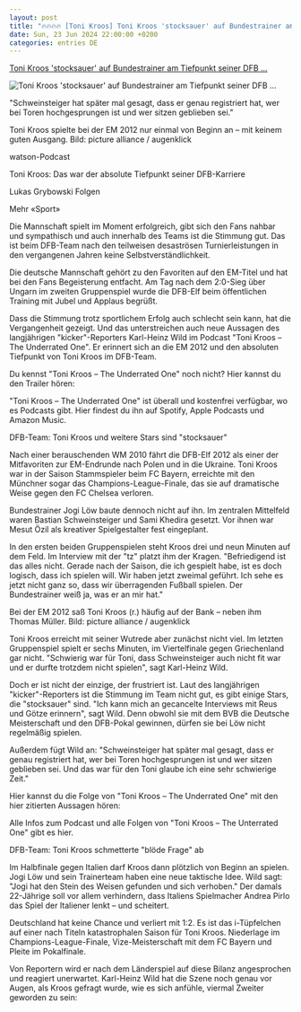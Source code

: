 ```yaml
---
layout: post
title: "🔥🔥🔥🔥 [Toni Kroos] Toni Kroos 'stocksauer' auf Bundestrainer am Tiefpunkt seiner DFB ..."
date: Sun, 23 Jun 2024 22:00:00 +0200
categories: entries DE
---
```

[Toni Kroos 'stocksauer' auf Bundestrainer am Tiefpunkt seiner DFB ...](https://www.watson.de/sport/watson-podcast/738169596-toni-kroos-stocksauer-auf-bundestrainer-am-tiefpunkt-seiner-dfb-karriere)

![Toni Kroos 'stocksauer' auf Bundestrainer am Tiefpunkt seiner DFB ...](https://www.watson.de/imgdb/0c06/Qx,F,0,156,1728,974,583,334,288,198/702200356813591)

"Schweinsteiger hat später mal gesagt, dass er genau registriert hat, wer bei Toren hochgesprungen ist und wer sitzen geblieben sei."

Toni Kroos spielte bei der EM 2012 nur einmal von Beginn an – mit keinem guten Ausgang. Bild: picture alliance / augenklick

watson-Podcast

Toni Kroos: Das war der absolute Tiefpunkt seiner DFB-Karriere

Lukas Grybowski Folgen

Mehr «Sport»

Die Mannschaft spielt im Moment erfolgreich, gibt sich den Fans nahbar und sympathisch und auch innerhalb des Teams ist die Stimmung gut. Das ist beim DFB-Team nach den teilweisen desaströsen Turnierleistungen in den vergangenen Jahren keine Selbstverständlichkeit.

Die deutsche Mannschaft gehört zu den Favoriten auf den EM-Titel und hat bei den Fans Begeisterung entfacht. Am Tag nach dem 2:0-Sieg über Ungarn im zweiten Gruppenspiel wurde die DFB-Elf beim öffentlichen Training mit Jubel und Applaus begrüßt.

Dass die Stimmung trotz sportlichem Erfolg auch schlecht sein kann, hat die Vergangenheit gezeigt. Und das unterstreichen auch neue Aussagen des langjährigen "kicker"-Reporters Karl-Heinz Wild im Podcast "Toni Kroos – The Underrated One". Er erinnert sich an die EM 2012 und den absoluten Tiefpunkt von Toni Kroos im DFB-Team.

Du kennst "Toni Kroos – The Underrated One" noch nicht? Hier kannst du den Trailer hören:

"Toni Kroos – The Underrated One" ist überall und kostenfrei verfügbar, wo es Podcasts gibt. Hier findest du ihn auf Spotify, Apple Podcasts und Amazon Music.

DFB-Team: Toni Kroos und weitere Stars sind "stocksauer"

Nach einer berauschenden WM 2010 fährt die DFB-Elf 2012 als einer der Mitfavoriten zur EM-Endrunde nach Polen und in die Ukraine. Toni Kroos war in der Saison Stammspieler beim FC Bayern, erreichte mit den Münchner sogar das Champions-League-Finale, das sie auf dramatische Weise gegen den FC Chelsea verloren.

Bundestrainer Jogi Löw baute dennoch nicht auf ihn. Im zentralen Mittelfeld waren Bastian Schweinsteiger und Sami Khedira gesetzt. Vor ihnen war Mesut Özil als kreativer Spielgestalter fest eingeplant.

In den ersten beiden Gruppenspielen steht Kroos drei und neun Minuten auf dem Feld. Im Interview mit der "tz" platzt ihm der Kragen. "Befriedigend ist das alles nicht. Gerade nach der Saison, die ich gespielt habe, ist es doch logisch, dass ich spielen will. Wir haben jetzt zweimal geführt. Ich sehe es jetzt nicht ganz so, dass wir überragenden Fußball spielen. Der Bundestrainer weiß ja, was er an mir hat."

Bei der EM 2012 saß Toni Kroos (r.) häufig auf der Bank – neben ihm Thomas Müller. Bild: picture alliance / augenklick

Toni Kroos erreicht mit seiner Wutrede aber zunächst nicht viel. Im letzten Gruppenspiel spielt er sechs Minuten, im Viertelfinale gegen Griechenland gar nicht. "Schwierig war für Toni, dass Schweinsteiger auch nicht fit war und er durfte trotzdem nicht spielen", sagt Karl-Heinz Wild.

Doch er ist nicht der einzige, der frustriert ist. Laut des langjährigen "kicker"-Reporters ist die Stimmung im Team nicht gut, es gibt einige Stars, die "stocksauer" sind. "Ich kann mich an gecancelte Interviews mit Reus und Götze erinnern", sagt Wild. Denn obwohl sie mit dem BVB die Deutsche Meisterschaft und den DFB-Pokal gewinnen, dürfen sie bei Löw nicht regelmäßig spielen.

Außerdem fügt Wild an: "Schweinsteiger hat später mal gesagt, dass er genau registriert hat, wer bei Toren hochgesprungen ist und wer sitzen geblieben sei. Und das war für den Toni glaube ich eine sehr schwierige Zeit."

Hier kannst du die Folge von "Toni Kroos – The Underrated One" mit den hier zitierten Aussagen hören:

Alle Infos zum Podcast und alle Folgen von "Toni Kroos – The Unterrated One" gibt es hier.

DFB-Team: Toni Kroos schmetterte "blöde Frage" ab

Im Halbfinale gegen Italien darf Kroos dann plötzlich von Beginn an spielen. Jogi Löw und sein Trainerteam haben eine neue taktische Idee. Wild sagt: "Jogi hat den Stein des Weisen gefunden und sich verhoben." Der damals 22-Jährige soll vor allem verhindern, dass Italiens Spielmacher Andrea Pirlo das Spiel der Italiener lenkt – und scheitert.

Deutschland hat keine Chance und verliert mit 1:2. Es ist das i-Tüpfelchen auf einer nach Titeln katastrophalen Saison für Toni Kroos. Niederlage im Champions-League-Finale, Vize-Meisterschaft mit dem FC Bayern und Pleite im Pokalfinale.

Von Reportern wird er nach dem Länderspiel auf diese Bilanz angesprochen und reagiert unerwartet. Karl-Heinz Wild hat die Szene noch genau vor Augen, als Kroos gefragt wurde, wie es sich anfühle, viermal Zweiter geworden zu sein:

